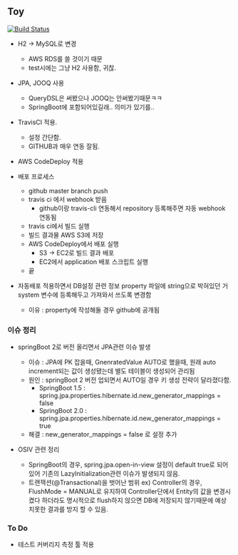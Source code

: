 ## Toy
[![Build Status](https://travis-ci.org/expitly/toy.svg?branch=master)](https://travis-ci.org/expitly/toy)

- H2 -> MySQL로 변경
  - AWS RDS를 쓸 것이기 때문
  - test시에는 그냥 H2 사용함, 귀찮.
- JPA, JOOQ 사용
  - QueryDSL은 써봤으나 JOOQ는 안써봤기때문ㅋㅋ
  - SpringBoot에 포함되어있길래.. 의미가 있기를..
- TravisCI 적용.
  - 설정 간단함. 
  - GITHUB과 매우 연동 잘됨.
- AWS CodeDeploy 적용
- 배포 프로세스
  - github master branch push
  - travis ci 에서 webhook 받음
    - github이랑 travis-cli 연동해서 repository 등록해주면 자동 webhook 연동됨
  - travis ci에서 빌드 실행
  - 빌드 결과물 AWS S3에 저장
  - AWS CodeDeploy에서 배포 실행
    - S3 -> EC2로 빌드 결과 배포
    - EC2에서 application 배포 스크립트 실행
  - 끝

- 자동배포 적용하면서 DB설정 관련 정보 property 파일에 string으로 박혀있던 거 system 변수에 등록해두고 가져와서 쓰도록 변경함

  - 이유 : property에 작성해둘 경우 github에 공개됨


### 이슈 정리

- springBoot 2로 버전 올리면서 JPA관련 이슈 발생
  - 이슈 : JPA에 PK 잡을때, GnenratedValue AUTO로 했을때, 원래 auto increment되는 값이 생성됐는데 별도 테이블이 생성되어 관리됨
  - 원인 : springBoot 2 버전 업되면서 AUTO일 경우 키 생성 전략이 달라졌다함.
    - SpringBoot 1.5 : spring.jpa.properties.hibernate.id.new_generator_mappings = false
    - SpringBoot 2.0 : spring.jpa.properties.hibernate.id.new_generator_mappings = true
  - 해결 : new_generator_mappings = false 로 설정 추가

- OSIV 관련 정리
  - SpringBoot의 경우, spring.jpa.open-in-view 설정이 default true로 되어있어 기존의 LazyInitialization관련 이슈가 발생되지 않음.
  - 트랜잭션(@Transactional)을 벗어난 범위 ex) Controller의 경우, FlushMode = MANUAL로 유지하여 Controller단에서 Entity의 값을 변경시켰다 하더라도 명시적으로 flush하지 않으면 DB에 저장되지 않기때문에 예상치못한 결과를 방지 할 수 있음.


### To Do

- 테스트 커버리지 측정 툴 적용